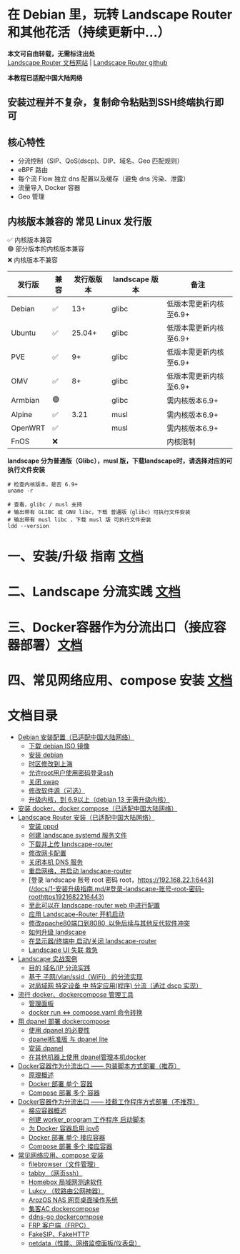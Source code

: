 # 在 Debian 里，玩转 Landscape Router 和其他花活（持续更新中...）

**本文可自由转载，无需标注出处**  
[Landscape Router 文档网站](https://landscape.whileaway.dev/introduction.html) | [Landscape Router github](https://github.com/ThisSeanZhang/landscape)


**本教程已适配中国大陆网络** 

## 安装过程并不复杂，复制命令粘贴到SSH终端执行即可

## 核心特性
* 分流控制（SIP、QoS(dscp)、DIP、域名、Geo 匹配规则）
* eBPF 路由
* 每个流 Flow 独立 dns 配置以及缓存（避免 dns 污染、泄露）
* 流量导入 Docker 容器
* Geo 管理

## 内核版本兼容的 常见 Linux 发行版  
✅ 内核版本兼容  
🟢 部分版本的内核版本兼容  
❌ 内核版本不兼容  
<!--⚠️ 调整后可兼容  -->




| 发行版 | 兼容 | 发行版版本 |landscape 版本| 备注 |  
|---|---|---|---|---|  
| Debian  | ✅ | 13+ | glibc | 低版本需更新内核至6.9+ |  
| Ubuntu | ✅ | 25.04+ | glibc |  低版本需更新内核至6.9+|  
| PVE | ✅ | 9+ | glibc |  低版本需更新内核至6.9+|  
| OMV | ✅ | 8+ | glibc |  低版本需更新内核至6.9+| 
| Armbian | 🟢 |  |glibc |  需内核版本6.9+| 
| Alpine | ✅ | 3.21 | musl |  需内核版本6.9+ | 
| OpenWRT | ✅ |  | musl |  需内核版本6.9+ |   
| FnOS | ❌ |  | |   内核限制 |  

<!--⚠️ 调整后可兼容-->
<!--🟡 未知  -->

**landscape 分为普通版（Glibc），musl 版，下载landscape时，请选择对应的可执行文件安装**

``` shell
# 检查内核版本，是否 6.9+
uname -r

```
``` shell
# 查看，glibc / musl 支持
# 输出带有 GLIBC 或 GNU libc，下载 普通版（glibc）可执行文件安装
# 输出带有 musl libc ，下载 musl 版 可执行文件安装
ldd --version

```
# 一、安装/升级 指南 [文档](/docs/1-安装升级指南.md)

# 二、Landscape 分流实践 [文档](/docs/2-Landscape分流实践.md)

# 三、Docker容器作为分流出口（接应容器部署）[文档](/docs/3-Docker容器作为分流出口-接应容器.md)

# 四、常见网络应用、compose 安装 [文档](/docs/4-常见网络应用-compose安装.md)

# 文档目录
- [Debian 安装配置（已适配中国大陆网络）](/docs/1-安装升级指南.md/#debian-安装配置已适配中国大陆网络)
  - [下载 debian  ISO 镜像](/docs/1-安装升级指南.md/#下载必要软件)
  - [安装 debian](/docs/1-安装升级指南.md/#安装-debian)
  - [时区修改到上海](/docs/1-安装升级指南.md/#时区修改到上海)
  - [允许root用户使用密码登录ssh](/docs/1-安装升级指南.md/#允许root用户使用密码登录ssh)
  - [关闭 swap](/docs/1-安装升级指南.md/#关闭-swap)
  - [修改软件源（可选）](#修改软件源可选)
  - [升级内核，到 6.9以上（debian 13 无需升级内核）](/docs/1-安装升级指南.md/#升级内核到-69以上debian-13-无需升级内核)
- [安装 docker、docker compose（已适配中国大陆网络） ](/docs/1-安装升级指南.md/#安装-dockerdocker-compose已适配中国大陆网络)
- [Landscape Router 安装（已适配中国大陆网络）](/docs/1-安装升级指南.md/#landscape-安装已适配中国大陆网络)
  - [安装 pppd](/docs/1-安装升级指南.md/#安装-pppd)
  - [创建 landscape systemd 服务文件](/docs/1-安装升级指南.md/#创建-landscape-systemd-服务文件)
  - [下载并上传 landscape-router](/docs/1-安装升级指南.md/#下载并上传-landscape-router)
  - [修改网卡配置](/docs/1-安装升级指南.md/#修改网卡配置)
  - [关闭本机 DNS 服务](/docs/1-安装升级指南.md/#关闭本机-dns-服务)
  - [重启网络，并启动 landscape-router](/docs/1-安装升级指南.md/#重启网络并启动-landscape-router)
  - [登录 landscape 账号 root 密码 root，https://192.168.22.1:6443](/docs/1-安装升级指南.md/#登录-landscape-账号-root-密码-roothttps1921682216443)
  - [至此可以在 landscape-router web 中进行配置](/docs/1-安装升级指南.md/#至此可以在-landscape-router-web-中进行配置)
  - [应用 Landscape-Router 开机启动](/docs/1-安装升级指南.md/#应用-landscape-router-开机启动)
  - [修改apache80端口到8080, 以免后续与其他反代软件冲突](/docs/1-安装升级指南.md/#修改apache80端口到8080-以免后续与其他反代软件冲突)
  - [如何升级 landscape](/docs/1-安装升级指南.md/#如何升级-landscape)
  - [在显示器/终端中 启动/关闭 landscape-router](/docs/1-安装升级指南.md/#在显示器终端中-启动关闭-landscape-router)
  - [Landscape UI 失联 救急](/docs/1-安装升级指南.md/#landscape-ui-失联-救急)
- [Landscape 实战案例](/docs/2-Landscape分流实践.md/#landscape-实战案例)
  - [目的 域名/IP 分流实践](/docs/2-Landscape分流实践.md/#目的-域名ip-分流实践)
  - [基于 子网/vlan/ssid（WiFi） 的分流实现](/docs/2-Landscape分流实践.md/#基于-子网vlanssidwifi-的分流实现)
  - [对局域网 特定设备 中 特定应用(程序) 分流（通过 dscp 实现）](/docs/2-Landscape分流实践.md/#对局域网-特定设备-中-特定应用程序-分流通过-dscp-实现)
- [流行 docker、dockercompose 管理工具](/docs/3-Docker容器作为分流出口-接应容器.md/#流行-dockerdockercompose-管理工具)
  - [管理面板](/docs/3-Docker容器作为分流出口-接应容器.md/#管理面板)
  - [docker run <=> compose.yaml 命令转换](/docs/3-Docker容器作为分流出口-接应容器.md/#docker-run--composeyaml)
- [用 dpanel 部署 dockercompose](/docs/3-Docker容器作为分流出口-接应容器.md/#用-dpanel-部署-dockercompose)
  - [使用 dpanel 的必要性](/docs/3-Docker容器作为分流出口-接应容器.md/#使用-dpanel-的必要性)
  - [dpanel标准版 与 dpanel lite](/docs/3-Docker容器作为分流出口-接应容器.md/#dpanel标准版-与-dpanel-lite)
  - [安装 dpanel](/docs/3-Docker容器作为分流出口-接应容器.md/#安装-dpanel)
  - [在其他机器上使用 dpanel管理本机docker](/docs/3-Docker容器作为分流出口-接应容器.md//#在其他机器上使用-dpanel管理本机docker)
- [Docker容器作为分流出口 —— 包装脚本方式部署（推荐）](/docs/3-Docker容器作为分流出口-接应容器.md/#docker容器作为分流出口--包装脚本方式部署推荐)
  - [原理概述](/docs/3-Docker容器作为分流出口-接应容器.md/#原理概述)
  - [Docker 部署 单个 容器](/docs/3-Docker容器作为分流出口-接应容器.md/#docker-部署-单个-容器)
  - [Compose 部署 多个 容器](/docs/3-Docker容器作为分流出口-接应容器.md//#compose-部署-多个-容器)
- [Docker容器作为分流出口 —— 挂载工作程序方式部署（不推荐）](/docs/3-Docker容器作为分流出口-接应容器.md/#docker容器作为分流出口--挂载工作程序方式部署不推荐)
  - [接应容器概述](/docs/3-Docker容器作为分流出口-接应容器.md/#接应容器概述)
  - [创建 worker_program 工作程序 启动脚本](/docs/3-Docker容器作为分流出口-接应容器.md/#创建-worker_program-工作程序-启动脚本)
  - [为 Docker 容器启用 ipv6](/docs/3-Docker容器作为分流出口-接应容器.md/#为-docker-容器启用-ipv6)
  - [Docker 部署 单个 接应容器](/docs/3-Docker容器作为分流出口-接应容器.md/#docker-部署-单个-接应容器)
  - [Compose 部署 多个 接应容器](/docs/3-Docker容器作为分流出口-接应容器.md//#compose-部署-多个-接应容器)
- [常见网络应用、compose 安装](/docs/4-常见网络应用-compose安装.md/#常见网络应用compose-安装)
  - [filebrowser（文件管理）](/docs/4-常见网络应用-compose安装.md/#filebrowser文件管理)
  - [tabby （网页ssh）](/docs/4-常见网络应用-compose安装.md/#tabby-网页ssh)
  - [Homebox 局域网测速软件](/docs/4-常见网络应用-compose安装.md/#homebox-局域网测速软件)
  - [Lukcy （软路由公网神器）](/docs/4-常见网络应用-compose安装.md/#lukcy-软路由公网神器)
  - [ArozOS NAS 网页桌面操作系统](/docs/4-常见网络应用-compose安装.md/#arozos-nas-网页桌面操作系统)
  - [集客AC dockercompose](/docs/4-常见网络应用-compose安装.md/#集客ac-dockercompose)
  - [ddns-go dockercompose](/docs/4-常见网络应用-compose安装.md/#ddns-go-dockercompose)
  - [FRP 客户端（FRPC）](/docs/4-常见网络应用-compose安装.md/#frp-客户端frpc)
  - [FakeSIP、FakeHTTP](/docs/4-常见网络应用-compose安装.md/#fakesipfakehttp)
  - [netdata（性能、网络监控面板/仪表盘）](/docs/4-常见网络应用-compose安装.md/#netdata性能网络监控面板仪表盘)


